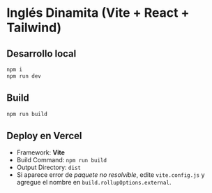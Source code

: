 # Inglés Dinamita (Vite + React + Tailwind)

## Desarrollo local
```bash
npm i
npm run dev
```

## Build
```bash
npm run build
```

## Deploy en Vercel
- Framework: **Vite**
- Build Command: `npm run build`
- Output Directory: `dist`
- Si aparece error de *paquete no resolvible*, edite `vite.config.js` y agregue el nombre en `build.rollupOptions.external`.
